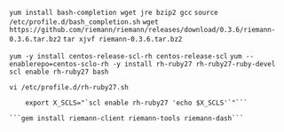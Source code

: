 ```yum install bash-completion wget jre bzip2 gcc```
```source /etc/profile.d/bash_completion.sh```
```wget https://github.com/riemann/riemann/releases/download/0.3.6/riemann-0.3.6.tar.bz2```
```tar xjvf riemann-0.3.6.tar.bz2```


```yum -y install centos-release-scl-rh centos-release-scl```
```yum --enablerepo=centos-sclo-rh -y install rh-ruby27 rh-ruby27-ruby-devel```
```scl enable rh-ruby27 bash```

```vi /etc/profile.d/rh-ruby27.sh```
```    source /opt/rh/rh-ruby27/enable
    export X_SCLS="`scl enable rh-ruby27 'echo $X_SCLS'`"```

```gem install riemann-client riemann-tools riemann-dash```

